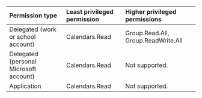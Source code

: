 |Permission type|Least privileged permission|Higher privileged permissions|
|:---|:---|:---|
|Delegated (work or school account)|Calendars.Read|Group.Read.All, Group.ReadWrite.All|
|Delegated (personal Microsoft account)|Calendars.Read|Not supported.|
|Application|Calendars.Read|Not supported.|

